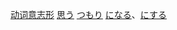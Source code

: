 
[动词意志形](../../1.verb/动词意志形.md)
[思う](../思う.md#表达意志)
[つもり](../つもり.md)
[になる](../になる.md#表示意志)、[にする](../にする.md#表示意志)
